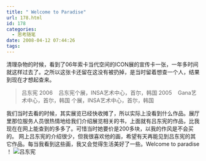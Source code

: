```yaml
---
title: " Welcome to Paradise"
url: 178.html
id: 178
categories:
  - 思考随笔
date: 2008-04-12 07:44:26
tags:
---
```


清理杂物的时候，看到了06年索卡当代空间的ICON展的宣传卡一张，一年多时间就这样过去了。之所以这张卡还留在这没有被扔掉，是当时留着想查一个人，结果到现在才想起查来。

> 吕东宪 2006    吕东宪个展，INSA艺术中心，首尔，韩国 2005    Gana艺术中心，首尔，韩国 个展，INSA艺术中心，首尔，韩国

我们当时去看的时候，其实展览已经快收摊了，所以实际上没看到什么作品。展厅里那位服务人员很热情地给我们介绍展览相关的书，上面就有吕东宪的作品，比我现在在网上能查到的多多了。可惜当时她要价是200多块，以我的作风是不会买的。 网上吕东宪的介绍很少，但我很喜欢他的画，希望有天再能见到吕东宪的其它作品。每当我看到这些画，我又会觉得生活美好了一些。Welcome to paradise ！ ![吕东宪](../../../images/2008/04/jv0an4tx1.jpg)